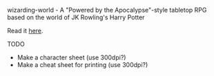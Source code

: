 wizarding-world - A "Powered by the Apocalypse"-style tabletop RPG based on the world of JK Rowling's Harry Potter

Read it [here](http://htmlpreview.github.io/?https://github.com/jeapostrophe/wizarding-world/blob/master/dist/index.html).

TODO
- Make a character sheet (use 300dpi?)
- Make a cheat sheet for printing (use 300dpi?)
